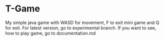 # T-Game
My simple java game with WASD for movement, F to exit mini game and Q for exit.
For latest version, go to experimental branch.
If you want to see, how to play game, go to documentation.md
